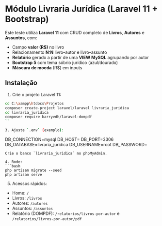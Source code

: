 # Módulo Livraria Jurídica (Laravel 11 + Bootstrap)

Este teste utiliza **Laravel 11** com CRUD completo de **Livros**, **Autores** e **Assuntos**, com:
- Campo **valor (R$)** no livro
- Relacionamento **N:N** livro–autor e livro–assunto
- **Relatório** gerado a partir de uma **VIEW MySQL** agrupando por autor
- **Bootstrap 5** com tema sóbrio jurídico (azul/dourado)
- **Máscara de moeda** (R$) em inputs

## Instalação 
1. Crie o projeto Laravel 11:
```bash
cd C:\xampp\htdocs\Projetos
composer create-project laravel/laravel livraria_juridica
cd livraria_juridica
composer require barryvdh/laravel-dompdf
``

3. Ajuste `.env` (exemplo):
```
DB_CONNECTION=mysql
DB_HOST=
DB_PORT=3306
DB_DATABASE=livraria_juridica
DB_USERNAME=root
DB_PASSWORD=
```
Crie o banco `livraria_juridica` no phpMyAdmin.

4. Rode:
```bash
php artisan migrate --seed
php artisan serve
```
5. Acessos rápidos:
- Home: `/`
- Livros: `/livros`
- Autores: `/autores`
- Assuntos: `/assuntos`
- Relatório (DOMPDF): `/relatorios/livros-por-autor` e `/relatorios/livros-por-autor/pdf`



